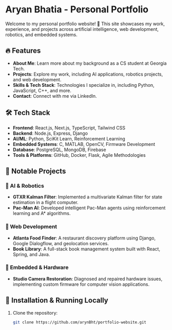 # Aryan Bhatia - Personal Portfolio

Welcome to my personal portfolio website! 🚀 This site showcases my work, experience, and projects across artificial intelligence, web development, robotics, and embedded systems.

## 🔥 Features
- **About Me**: Learn more about my background as a CS student at Georgia Tech.
- **Projects**: Explore my work, including AI applications, robotics projects, and web development.
- **Skills & Tech Stack**: Technologies I specialize in, including Python, JavaScript, C++, and more.
- **Contact**: Connect with me via LinkedIn.

## 🛠️ Tech Stack
- **Frontend**: React.js, Next.js, TypeScript, Tailwind CSS
- **Backend**: Node.js, Express, Django
- **AI/ML**: Python, SciKit Learn, Reinforcement Learning
- **Embedded Systems**: C, MATLAB, OpenCV, Firmware Development
- **Database**: PostgreSQL, MongoDB, Firebase
- **Tools & Platforms**: GitHub, Docker, Flask, Agile Methodologies

## 📂 Notable Projects
### 🔹 AI & Robotics
- **GTXR Kalman Filter**: Implemented a multivariate Kalman filter for state estimation in a flight computer.
- **Pac-Man AI**: Developed intelligent Pac-Man agents using reinforcement learning and A* algorithms.

### 🔹 Web Development
- **Atlanta Food Finder**: A restaurant discovery platform using Django, Google Dialogflow, and geolocation services.
- **Book Library**: A full-stack book management system built with React, Spring, and Java.

### 🔹 Embedded & Hardware
- **Studio Camera Restoration**: Diagnosed and repaired hardware issues, implementing custom firmware for computer vision applications.

## 🚀 Installation & Running Locally
1. Clone the repository:
   ```sh
   git clone https://github.com/arynBht/portfolio-website.git

